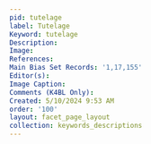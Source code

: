 ```yaml
---
pid: tutelage
label: Tutelage
Keyword: tutelage
Description: 
Image: 
References: 
Main Bias Set Records: '1,17,155'
Editor(s): 
Image Caption: 
Comments (K4BL Only): 
Created: 5/10/2024 9:53 AM
order: '100'
layout: facet_page_layout
collection: keywords_descriptions
---
```

